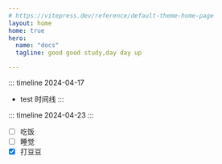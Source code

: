 ```yaml
---
# https://vitepress.dev/reference/default-theme-home-page
layout: home
home: true
hero:
  name: "docs"
  tagline: good good study,day day up

---
```


::: timeline 2024-04-17
- test 时间线
:::

::: timeline 2024-04-23
:::

 - [ ] 吃饭
 - [ ] 睡觉
 - [x] 打豆豆
